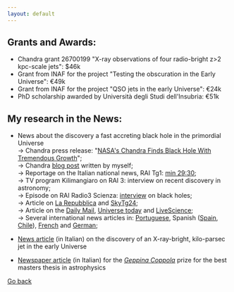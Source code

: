 ```yaml
---
layout: default
---
```

## Grants and Awards:

- Chandra grant 26700199 "X-ray observations of four radio-bright z>2 kpc-scale jets": $46k
- Grant from INAF for the project "Testing the obscuration in the Early Universe": €49k
- Grant from INAF for the project "QSO jets in the early Universe": €24k 
- PhD scholarship awarded by Università degli Studi dell'Insubria: €51k

## My research in the News:

- News about the discovery a fast accreting black hole in the primordial Universe\
-> Chandra press release: "[NASA's Chandra Finds Black Hole With Tremendous Growth](https://chandra.harvard.edu/press/25_releases/press_091825.html)";\
-> Chandra [blog post](https://chandra.si.edu/blog/node/934) written by myself;\
-> Reportage on the Italian national news, RAI Tg1: [min 29:30](https://www.rainews.it/notiziari/tg1/video/2025/09/Tg1-ore-2000-del-26092025-736eb634-befe-4de6-9939-e78067401600.html);\
-> TV program Kilimangiaro on RAI 3: interview on recent discovery in astronomy;\
-> Episode on RAI Radio3 Scienza: [interview](https://www.raiplaysound.it/audio/2025/09/Radio3-Scienza-del-29092025-0e7ec98a-db6a-42ff-b5f0-2330b4a0bfc5.html) on black holes;\
-> Article on [La Repubblica](https://www.repubblica.it/cronaca/2025/09/26/news/buco_nero_vorace_astrofisici_italiani-424871718/) and [SkyTg24](https://tg24.sky.it/scienze/2025/09/26/nuovo-buco-nero-piu-grande-sole); \
-> Article on the [Daily Mail](https://www.dailymail.co.uk/sciencetech/article-15121429/monster-black-hole-2-4-times-limit.html), [Universe today](https://www.universetoday.com/articles/this-rapidly-growing-black-hole-could-explain-the-jwsts-puzzling-findings) and [LiveScience](https://www.livescience.com/space/black-holes/shocking-black-hole-found-growing-at-2-4-times-the-theoretical-limit);\
-> Several international news articles in: [Portuguese](https://www.publico.pt/2025/09/15/ciencia/noticia/astronomos-detectam-buraco-negro-crescer-acima-limite-esperado-2147319), Spanish ([Spain](https://www.europapress.es/ciencia/astronomia/noticia-nasa-encuentra-agujero-negro-crecimiento-tremendo-20250919115837.html), [Chile](https://www.diarioestrategia.cl/texto-diario/mostrar/5438334/nasa-encuentra-agujero-negro-crecimiento-tremendo)), [French](https://issues.fr/chandra-trouve-un-trou-noir-qui-grandit-a-24-fois-la-limite-deddington/) and [German](https://www.scinexx.de/news/kosmos/quasar-ueberrascht-durch-rekord-leuchtkraft/);


- [News article](https://www.media.inaf.it/2022/03/11/pso-j0309-ic-cmb/) (in Italian) on the discovery of an X-ray-bright, kilo-parsec jet in the early Universe


- [Newspaper article](https://www.ilroma.net/news/cultura/232960/premio-scientifico-geppina-coppola-ecco-i-vincitori.html)  (in Italian) for the *[Geppina Coppola](https://www.associazionegeppinacoppola.it/premio-gc/)* prize for the best masters thesis in astrophysics

[Go back](./)
